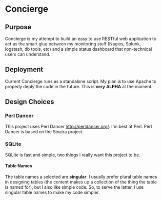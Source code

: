 # Concierge
## Purpose
Concierge is my attempt to build an easy to use RESTful web application to act as the smart glue between my monitoring stuff (Nagios, Splunk, logstash, db tools, etc) and a simple status dashboard that non-technical users can understand.

## Deployment
Current Concierge runs as a standalone script.  My plan is to use Apache to properly deply the code in the future.  This is __very__ **ALPHA** at the moment.

## Design Choices
### Perl Dancer
This project uses Perl Dancer <http://perldancer.org/>.  I'm best at Perl.  Perl Dancer is based on the Sinatra project.

### SQLite
SQLite is fast and simple, two things I really want this project to be.

#### Table Names
The table names a selected are **singular**.  I usually prefer plural table names in designing tables (the content makes up a collection of the thing the table is named for), but I also like simple code.  So, to serve the latter, I use singular table names to make my code simpler.
